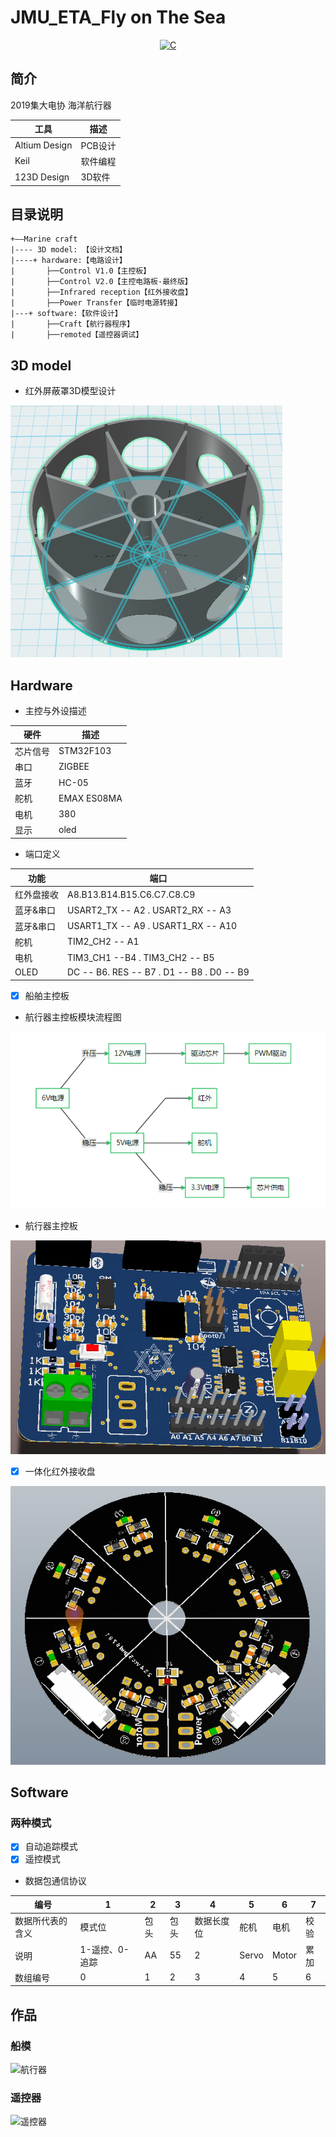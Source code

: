 ﻿# JMU_ETA_Fly on The Sea

<p align="center">
  <a href="https://img.shields.io/badge/language-C-brigreen.svg?style=flat-square"><img src="https://img.shields.io/badge/language-C-brigreen.svg?style=flat-square" alt="C"></a>
</p>

## 简介
2019集大电协 海洋航行器

工具     | 描述
-------- | -----
Altium Design|PCB设计
Keil|软件编程
123D Design|3D软件


## 目录说明
````
+——Marine craft
|---- 3D model: 【设计文档】
|----+ hardware:【电路设计】  
|       ├──Control V1.0【主控板】
|       ├──Control V2.0【主控电路板-最终版】
|       ├──Infrared reception【红外接收盘】
|       ├──Power Transfer【临时电源转接】
|---+ software:【软件设计】
|       ├──Craft【航行器程序】
|       ├──remoted【遥控器调试】
````

## 3D model
- 红外屏蔽罩3D模型设计

![3D信号屏蔽罩](/Docs/Pictures/infrared.png "信号屏蔽罩")



## Hardware
- 主控与外设描述

硬件     | 描述
-------- | -----
芯片信号  |STM32F103
串口  | ZIGBEE
蓝牙  | HC-05
舵机  | EMAX ES08MA
电机|380
显示|oled

- 端口定义

功能     | 端口
-------- | -----
红外盘接收  |A8.B13.B14.B15.C6.C7.C8.C9
蓝牙&串口  | USART2_TX -- A2  . USART2_RX -- A3
蓝牙&串口  | USART1_TX -- A9  . USART1_RX -- A10
舵机  | TIM2_CH2 -- A1
电机|TIM3_CH1 --B4 .   TIM3_CH2 -- B5
OLED|DC -- B6. RES -- B7 . D1 -- B8 . D0 -- B9

- [x]  船舶主控板

- 航行器主控板模块流程图

![流程图](/Docs/Pictures/flow.png "流程图")

- 航行器主控板

![主控板](/Docs/Pictures/Controller-Board.png "主控板")


- [x] 一体化红外接收盘

![一体化红外接收盘](/Docs/Pictures/Infrared-Board.png "一体化红外接收盘")



## Software

### 两种模式

- [x] 自动追踪模式
- [x] 遥控模式
- 数据包通信协议

| 编号 | 1 | 2 | 3 | 4 | 5 | 6 | 7 | 
| --- | --- | --- | --- | --- | --- | --- | --- |
| 数据所代表的含义 | 模式位 | 包头 | 包头 | 数据长度位 | 舵机 | 电机 | 校验 | 
| 说明 | 1-遥控、0-追踪 | AA | 55 | 2 | Servo | Motor | 累加 |
| 数组编号 | 0 | 1 | 2 | 3 | 4 | 5 | 6 |


## 作品

### 船模

![航行器](/Docs/Pictures/Craft.png "航行器")

### 遥控器

![遥控器](/Docs/Pictures/Remote.png "遥控器")
